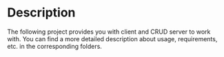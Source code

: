 # Description

The following project provides you with client and CRUD server to work with. You can find a more detailed description about usage, requirements, etc. in the corresponding folders.